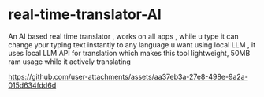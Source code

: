 # real-time-translator-AI
An AI based real time translator , works on all apps , while u type it can change your typing text instantly to any language u want using local LLM , it uses local LLM API for translation which makes this tool lightweight, 50MB ram usage while it actively translating 






https://github.com/user-attachments/assets/aa37eb3a-27e8-498e-9a2a-015d634fdd6d


